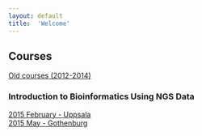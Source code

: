 ```yaml
---
layout: default
title:  'Welcome'
---
```


## Courses

[Old courses (2012-2014)](http://uppnex.se/courses)

### Introduction to Bioinformatics Using NGS Data 

[2015 February - Uppsala](introngs1502/)   
[2015 May - Gothenburg](introngs1505/)  




